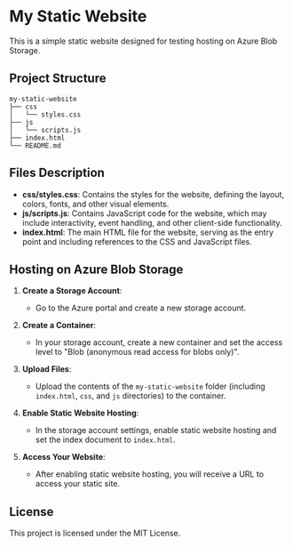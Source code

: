 # My Static Website

This is a simple static website designed for testing hosting on Azure Blob Storage.

## Project Structure

```
my-static-website
├── css
│   └── styles.css
├── js
│   └── scripts.js
├── index.html
└── README.md
```

## Files Description

- **css/styles.css**: Contains the styles for the website, defining the layout, colors, fonts, and other visual elements.
- **js/scripts.js**: Contains JavaScript code for the website, which may include interactivity, event handling, and other client-side functionality.
- **index.html**: The main HTML file for the website, serving as the entry point and including references to the CSS and JavaScript files.

## Hosting on Azure Blob Storage

1. **Create a Storage Account**: 
   - Go to the Azure portal and create a new storage account.

2. **Create a Container**: 
   - In your storage account, create a new container and set the access level to "Blob (anonymous read access for blobs only)".

3. **Upload Files**: 
   - Upload the contents of the `my-static-website` folder (including `index.html`, `css`, and `js` directories) to the container.

4. **Enable Static Website Hosting**: 
   - In the storage account settings, enable static website hosting and set the index document to `index.html`.

5. **Access Your Website**: 
   - After enabling static website hosting, you will receive a URL to access your static site.

## License

This project is licensed under the MIT License.